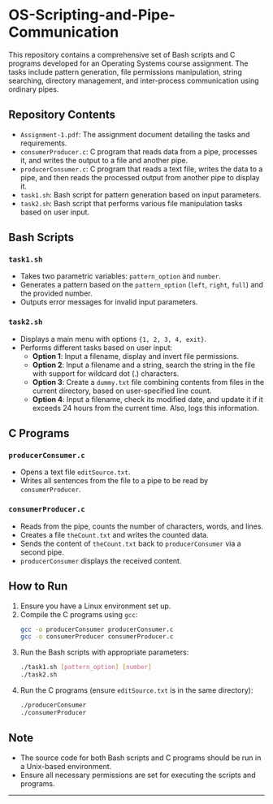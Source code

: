 
# OS-Scripting-and-Pipe-Communication

This repository contains a comprehensive set of Bash scripts and C programs developed for an Operating Systems course assignment. The tasks include pattern generation, file permissions manipulation, string searching, directory management, and inter-process communication using ordinary pipes.

## Repository Contents

- `Assignment-1.pdf`: The assignment document detailing the tasks and requirements.
- `consumerProducer.c`: C program that reads data from a pipe, processes it, and writes the output to a file and another pipe.
- `producerConsumer.c`: C program that reads a text file, writes the data to a pipe, and then reads the processed output from another pipe to display it.
- `task1.sh`: Bash script for pattern generation based on input parameters.
- `task2.sh`: Bash script that performs various file manipulation tasks based on user input.

## Bash Scripts

### `task1.sh`
- Takes two parametric variables: `pattern_option` and `number`.
- Generates a pattern based on the `pattern_option` (`left`, `right`, `full`) and the provided number.
- Outputs error messages for invalid input parameters.

### `task2.sh`
- Displays a main menu with options `{1, 2, 3, 4, exit}`.
- Performs different tasks based on user input:
  - **Option 1**: Input a filename, display and invert file permissions.
  - **Option 2**: Input a filename and a string, search the string in the file with support for wildcard dot (.) characters.
  - **Option 3**: Create a `dummy.txt` file combining contents from files in the current directory, based on user-specified line count.
  - **Option 4**: Input a filename, check its modified date, and update it if it exceeds 24 hours from the current time. Also, logs this information.

## C Programs

### `producerConsumer.c`
- Opens a text file `editSource.txt`.
- Writes all sentences from the file to a pipe to be read by `consumerProducer`.

### `consumerProducer.c`
- Reads from the pipe, counts the number of characters, words, and lines.
- Creates a file `theCount.txt` and writes the counted data.
- Sends the content of `theCount.txt` back to `producerConsumer` via a second pipe.
- `producerConsumer` displays the received content.

## How to Run

1. Ensure you have a Linux environment set up.
2. Compile the C programs using `gcc`:
   ```bash
   gcc -o producerConsumer producerConsumer.c
   gcc -o consumerProducer consumerProducer.c
   ```
3. Run the Bash scripts with appropriate parameters:
   ```bash
   ./task1.sh [pattern_option] [number]
   ./task2.sh
   ```
4. Run the C programs (ensure `editSource.txt` is in the same directory):
   ```bash
   ./producerConsumer
   ./consumerProducer
   ```

## Note

- The source code for both Bash scripts and C programs should be run in a Unix-based environment.
- Ensure all necessary permissions are set for executing the scripts and programs.

---

